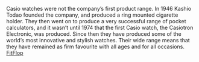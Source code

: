 Casio watches were not the company’s first product range. In 1946 Kashio Todao founded the company, and produced a ring mounted cigarette holder. They then went on to produce a very successful range of pocket calculators, and it wasn’t until 1974 that the first Casio watch, the Casiotron Electronic, was produced. Since then they have produced some of the world’s most innovative and stylish watches. Their wide range means that they have remained as firm favourite with all ages and for all occasions.
 <a href="http://www.rishabhdentalclinic.com/jpshopoutlet.asp?cheap=jpshopfl/shoppingso228.html" title="FitFlop">FitFlop</a>